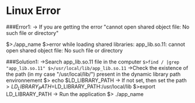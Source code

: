 # Linux Error

###Error1:
-> If you are getting the error "cannot open shared object file: No such file or directory"
  
  $>./app_name
  $>error while loading shared libraries: app_lib.so.11: cannot open shared object file: No such file or directory

###Solution1:
->Search app_lib.so.11 file in the computer 
    ```
    $>find / |grep "app_lib.so.11"
    $>/usr/local/lib/app_lib.so.11
    ```
->Check the existence of the path (in my case "/usr/local/lib/") present in the dynamic library path environnement 
  $> echo $LD_LIBRARY_PATH
 -> If not set, then set the path 
  $>LD_LIBRARY_PATH=$LD_LIBRARY_PATH:/usr/local/lib
  $>export LD_LIBRARY_PATH
-> Run the application
  $> ./app_name
